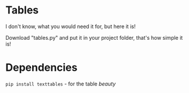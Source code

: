 # Tables
I don't know, what you would need it for, but here it is!

Download "tables.py" and put it in your project folder, that's how simple it is!

# Dependencies
`pip install texttables` - for the table *beauty*
